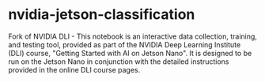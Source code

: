 # nvidia-jetson-classification
Fork of NVIDIA DLI - This notebook is an interactive data collection, training, and testing tool, provided as part of the NVIDIA Deep Learning Institute (DLI) course, "Getting Started with AI on Jetson Nano". It is designed to be run on the Jetson Nano in conjunction with the detailed instructions provided in the online DLI course pages.
